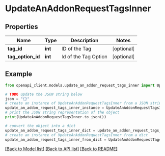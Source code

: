 # UpdateAnAddonRequestTagsInner


## Properties

Name | Type | Description | Notes
------------ | ------------- | ------------- | -------------
**tag_id** | **int** | ID of the Tag | [optional] 
**tag_option_id** | **int** | Id of the Tag Option | [optional] 

## Example

```python
from openapi_client.models.update_an_addon_request_tags_inner import UpdateAnAddonRequestTagsInner

# TODO update the JSON string below
json = "{}"
# create an instance of UpdateAnAddonRequestTagsInner from a JSON string
update_an_addon_request_tags_inner_instance = UpdateAnAddonRequestTagsInner.from_json(json)
# print the JSON string representation of the object
print(UpdateAnAddonRequestTagsInner.to_json())

# convert the object into a dict
update_an_addon_request_tags_inner_dict = update_an_addon_request_tags_inner_instance.to_dict()
# create an instance of UpdateAnAddonRequestTagsInner from a dict
update_an_addon_request_tags_inner_from_dict = UpdateAnAddonRequestTagsInner.from_dict(update_an_addon_request_tags_inner_dict)
```
[[Back to Model list]](../README.md#documentation-for-models) [[Back to API list]](../README.md#documentation-for-api-endpoints) [[Back to README]](../README.md)



